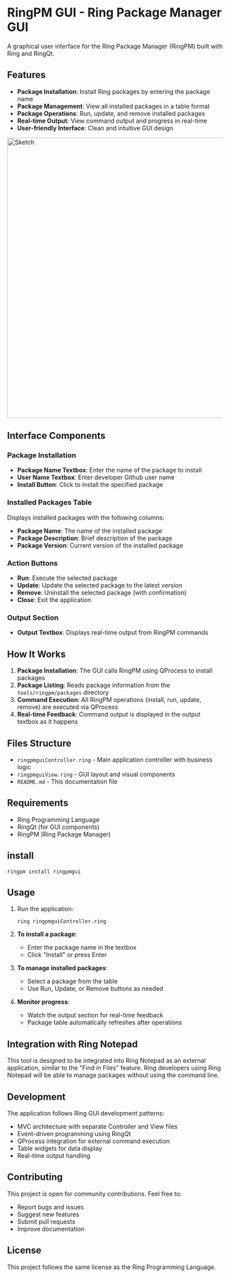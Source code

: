 # RingPM GUI - Ring Package Manager GUI

A graphical user interface for the Ring Package Manager (RingPM) built with Ring and RingQt.

## Features

- **Package Installation**: Install Ring packages by entering the package name
- **Package Management**: View all installed packages in a table format
- **Package Operations**: Run, update, and remove installed packages
- **Real-time Output**: View command output and progress in real-time
- **User-friendly Interface**: Clean and intuitive GUI design
  
<img width="812" height="654" alt="Sketch" src="https://github.com/user-attachments/assets/00c5f8c3-2e65-46fd-87a1-707b6d842a48" />

## Interface Components

### Package Installation
- **Package Name Textbox**: Enter the name of the package to install
- **User Name Textbox**: Enter developer Github user name 
- **Install Button**: Click to install the specified package

### Installed Packages Table
Displays installed packages with the following columns:
- **Package Name**: The name of the installed package
- **Package Description**: Brief description of the package
- **Package Version**: Current version of the installed package

### Action Buttons
- **Run**: Execute the selected package
- **Update**: Update the selected package to the latest version
- **Remove**: Uninstall the selected package (with confirmation)
- **Close**: Exit the application

### Output Section
- **Output Textbox**: Displays real-time output from RingPM commands

## How It Works

1. **Package Installation**: The GUI calls RingPM using QProcess to install packages
2. **Package Listing**: Reads package information from the `tools/ringpm/packages` directory
3. **Command Execution**: All RingPM operations (install, run, update, remove) are executed via QProcess
4. **Real-time Feedback**: Command output is displayed in the output textbox as it happens

## Files Structure

- `ringpmguiController.ring` - Main application controller with business logic
- `ringpmguiView.ring` - GUI layout and visual components
- `README.md` - This documentation file

## Requirements

- Ring Programming Language
- RingQt (for GUI components)
- RingPM (Ring Package Manager)

## install
   ```
   ringpm install ringpmgui
   ```

## Usage

1. Run the application:
   ```
   ring ringpmguiController.ring
   ```

2. **To install a package**:
   - Enter the package name in the textbox
   - Click "Install" or press Enter

3. **To manage installed packages**:
   - Select a package from the table
   - Use Run, Update, or Remove buttons as needed

4. **Monitor progress**:
   - Watch the output section for real-time feedback
   - Package table automatically refreshes after operations

## Integration with Ring Notepad

This tool is designed to be integrated into Ring Notepad as an external application, similar to the "Find in Files" feature. Ring developers using Ring Notepad will be able to manage packages without using the command line.

## Development

The application follows Ring GUI development patterns:
- MVC architecture with separate Controller and View files
- Event-driven programming using RingQt
- QProcess integration for external command execution
- Table widgets for data display
- Real-time output handling

## Contributing

This project is open for community contributions. Feel free to:
- Report bugs and issues
- Suggest new features
- Submit pull requests
- Improve documentation

## License

This project follows the same license as the Ring Programming Language.
